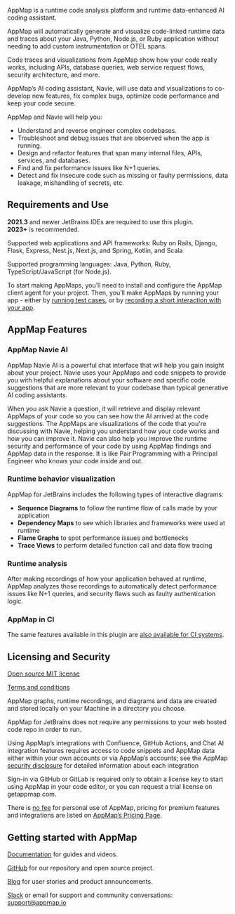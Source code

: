 AppMap is a runtime code analysis platform and runtime data-enhanced AI coding assistant.

AppMap will automatically generate and visualize code-linked runtime data and traces about your Java, Python, Node.js, or Ruby application without needing to add custom instrumentation or OTEL spans.

Code traces and visualizations from AppMap show how your code really works, including APIs, database queries, web service request flows, security architecture, and more.

AppMap’s AI coding assistant, Navie, will use data and visualizations to co-develop new features, fix complex bugs, optimize code performance and keep your code secure.

AppMap and Navie will help you:

-   Understand and reverse engineer complex codebases.
-   Troubleshoot and debug issues that are observed when the app is running.
-   Design and refactor features that span many internal files, APIs, services, and databases.
-   Find and fix performance issues like N+1 queries.
-   Detect and fix insecure code such as missing or faulty permissions, data leakage, mishandling of secrets, etc.

## Requirements and Use

**2021.3** and newer JetBrains IDEs are required to use this plugin.  
**2023+** is recommended.

Supported web applications and API frameworks: Ruby on Rails, Django, Flask, Express, Nest.js, Next.js, and Spring, Kotlin, and Scala

Supported programming languages: Java, Python, Ruby, TypeScript/JavaScript (for Node.js).

To start making AppMaps, you’ll need to install and configure the AppMap client agent for your project. Then, you’ll make AppMaps by running your app - either by
[running test cases](https://appmap.io/docs/recording-methods.html#recording-test-cases), or by
[recording a short interaction with your app](https://appmap.io/docs/recording-methods.html#remote-recording).

## AppMap Features

### AppMap Navie AI

AppMap Navie AI is a powerful chat interface that will help you gain insight about your project.
Navie uses your AppMaps and code snippets to provide you with helpful explanations about your software and specific code suggestions that are more relevant to your codebase than typical generative AI coding assistants.

When you ask Navie a question, it will retrieve and display relevant AppMaps of your code so you can see how the AI arrived at the code suggestions. The AppMaps are visualizations of the code that you're discussing with Navie, helping you understand how your code works and how you can improve it. Navie can also help you improve the runtime security and performance of your code by using AppMap findings and AppMap data in the response. It is like Pair Programming with a Principal Engineer who knows your code inside and out.

### Runtime behavior visualization

AppMap for JetBrains includes the following types of interactive diagrams:

-   **Sequence Diagrams** to follow the runtime flow of calls made by your application
-   **Dependency Maps** to see which libraries and frameworks were used at runtime
-   **Flame Graphs** to spot performance issues and bottlenecks
-   **Trace Views** to perform detailed function call and data flow tracing

### Runtime analysis

After making recordings of how your application behaved at runtime, AppMap analyzes those recordings to automatically detect performance issues like N+1 queries, and security flaws such as faulty authentication logic.

### AppMap in CI

The same features available in this plugin are [also available for CI systems](https://appmap.io/docs/analysis/in-ci.html).

## Licensing and Security

[Open source MIT license](https://github.com/getappmap/appmap-intellij-plugin/blob/develop/LICENSE)

[Terms and conditions](https://appmap.io/community/terms-and-conditions.html)

AppMap graphs, runtime recordings, and diagrams and data are created and stored locally on your
Machine in a directory you choose.

AppMap for JetBrains does not require any permissions to your web hosted code repo
in order to run.

Using AppMap’s integrations with Confluence, GitHub Actions, and Chat AI integration features requires access to code snippets and AppMap data either within your own accounts or via AppMap’s accounts; see the AppMap [security disclosure](https://appmap.io/security) for detailed information about each integration

Sign-in via GitHub or GitLab is required only to obtain a license key to start using AppMap in your
code editor, or you can request a trial license on getappmap.com.

There is [no fee](https://appmap.io/pricing) for personal use of AppMap, pricing for premium features and integrations are listed on [AppMap’s Pricing Page](https://appmap.io/pricing).

## Getting started with AppMap

[Documentation](https://appmap.io/docs/appmap-overview.html) for guides and videos.

[GitHub](https://github.com/getappmap) for our repository and open source project.

[Blog](https://appmap.io/blog/) for user stories and product announcements.

[Slack](https://appmap.io/slack) or email for support and community conversations: [support@appmap.io](mailto:support@appmap.io)
